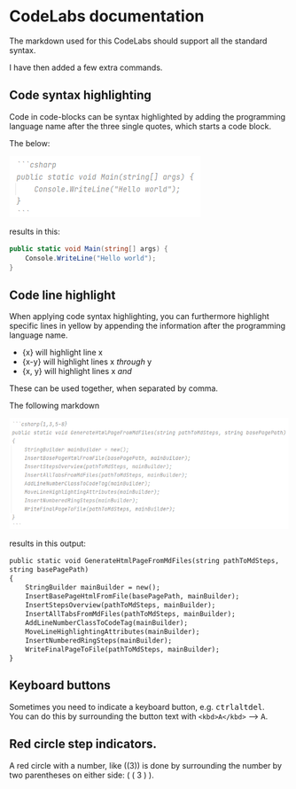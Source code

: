 # CodeLabs documentation

The markdown used for this CodeLabs should support all the standard syntax.

I have then added a few extra commands.

## Code syntax highlighting

Code in code-blocks can be syntax highlighted by adding the programming language name after the three single quotes,
which starts a code block.

The below:

![img.png](img.png)

results in this:

```csharp
public static void Main(string[] args) {
    Console.WriteLine("Hello world");
}
```

## Code line highlight
When applying code syntax highlighting, you can furthermore highlight specific lines in yellow by appending the information after the programming language name.

* {x} will highlight line x
* {x-y} will highlight lines x _through_ y
* {x, y} will highlight lines x _and_

These can be used together, when separated by comma.

The following markdown

![img_1.png](img_1.png)

results in this output:

```csharp{1,3,6-8}
public static void GenerateHtmlPageFromMdFiles(string pathToMdSteps, string basePagePath)
{
    StringBuilder mainBuilder = new();
    InsertBasePageHtmlFromFile(basePagePath, mainBuilder);
    InsertStepsOverview(pathToMdSteps, mainBuilder);
    InsertAllTabsFromMdFiles(pathToMdSteps, mainBuilder);
    AddLineNumberClassToCodeTag(mainBuilder);
    MoveLineHighlightingAttributes(mainBuilder);
    InsertNumberedRingSteps(mainBuilder);
    WriteFinalPageToFile(pathToMdSteps, mainBuilder);
}
```

## Keyboard buttons

Sometimes you need to indicate a keyboard button, e.g. <kbd>ctrl</kbd><kbd>alt</kbd><kbd>del</kbd>.\
You can do this by surrounding the button text with `<kbd>A</kbd>` --> <kbd>A</kbd>.

## Red circle step indicators.
A red circle with a number, like ((3)) is done by surrounding the number by two parentheses on either side: ( ( 3 ) ).
